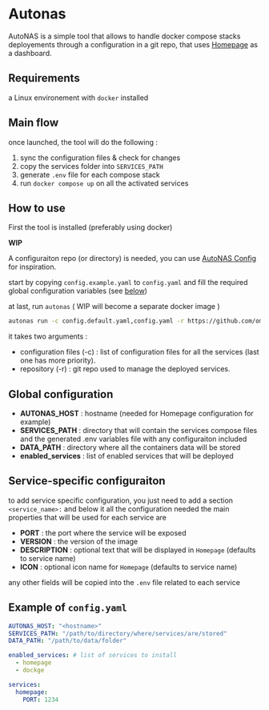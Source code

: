 # Autonas

AutoNAS is a simple tool that allows to handle docker compose stacks deployements through a configuration in a git repo, that uses [Homepage](https://gethomepage.dev/) as a dashboard.

## Requirements

a Linux environement with `docker` installed

## Main flow

once launched, the tool will do the following :

1. sync the configuration files & check for changes
2. copy the services folder into `SERVICES_PATH`
3. generate `.env` file for each compose stack
4. run `docker compose up` on all the activated services

## How to use

First the tool is installed (preferably using docker)

**WIP**

A configuraiton repo (or directory) is needed, you can use [AutoNAS Config](https://github.com/omar-kada/autonas-config) for inspiration.

start by copying `config.example.yaml` to `config.yaml` and fill the required global configuration variables (see [below](#global-configuration))

at last, run `autonas` ( WIP will become a separate docker image )

```bash
autonas run -c config.default.yaml,config.yaml -r https://github.com/omar-kada/autonas-config
```

it takes two arguments :

- configuration files (-c) : list of configuration files for all the services (last one has more priority).
- repository (-r) : git repo used to manage the deployed services.

## Global configuration

- **AUTONAS_HOST** : hostname (needed for Homepage configuration for example)
- **SERVICES_PATH** : directory that will contain the services compose files and the generated .env variables file with any configuraiton included
- **DATA_PATH** : directory where all the containers data will be stored
- **enabled_services** : list of enabled services that will be deployed

## Service-specific configuraiton

to add service specific configuration, you just need to add a section `<service_name>:` and below it all the configuration needed
the main properties that will be used for each service are

- **PORT** : the port where the service will be exposed
- **VERSION** : the version of the image
- **DESCRIPTION** : optional text that will be displayed in `Homepage` (defaults to service name)
- **ICON** : optional icon name for `Homepage` (defaults to service name)

any other fields will be copied into the `.env` file related to each service

## Example of `config.yaml`

```yaml
AUTONAS_HOST: "<hostname>"
SERVICES_PATH: "/path/to/directory/where/services/are/stored"
DATA_PATH: "/path/to/data/folder"

enabled_services: # list of services to install
  - homepage
  - dockge

services:
  homepage:
    PORT: 1234
```
